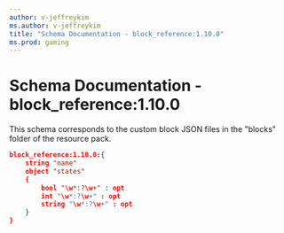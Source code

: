 ```yaml
---
author: v-jeffreykim
ms.author: v-jeffreykim
title: "Schema Documentation - block_reference:1.10.0"
ms.prod: gaming
---
```


# Schema Documentation - block_reference:1.10.0

This schema corresponds to the custom block JSON files in the "blocks" folder of the resource pack.

```json
block_reference:1.10.0:{
    string "name"
    object "states"
    {
        bool "\w*:?\w+" : opt
        int "\w*:?\w+" : opt
        string "\w*:?\w+" : opt
    }
}
```
